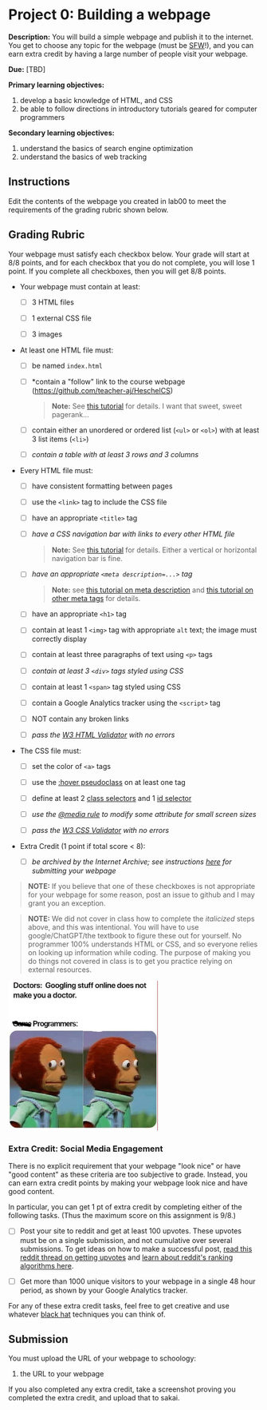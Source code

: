 # Project 0: Building a webpage


**Description:** 
You will build a simple webpage and publish it to the internet.
You get to choose any topic for the webpage (must be [SFW](https://en.wiktionary.org/wiki/SFW)!),
and you can earn extra credit by having a large number of people visit your webpage.

**Due:** [TBD]

**Primary learning objectives:**

1. develop a basic knowledge of HTML, and CSS
1. be able to follow directions in introductory tutorials geared for computer programmers

**Secondary learning objectives:**

1. understand the basics of search engine optimization
1. understand the basics of web tracking

## Instructions

Edit the contents of the webpage you created in lab00 to meet the requirements of the grading rubric shown below.

## Grading Rubric

Your webpage must satisfy each checkbox below.
Your grade will start at 8/8 points,
and for each checkbox that you do not complete,
you will lose 1 point.
If you complete all checkboxes, then you will get 8/8 points.

 - Your webpage must contain at least:

     - [ ] 3 HTML files

     - [ ] 1 external CSS file

     - [ ] 3 images

 - At least one HTML file must:

     - [ ] be named `index.html`

     - [ ] *contain a "follow" link to the course webpage (https://github.com/teacher-aj/HeschelCS)

        > **Note:** See [this tutorial](https://ahrefs.com/blog/nofollow-links/) for details.  I want that sweet, sweet pagerank...

     - [ ] contain either an unordered or ordered list (`<ul>` or `<ol>`) with at least 3 list items (`<li>`)

     - [ ] *contain a table with at least 3 rows and 3 columns*

 - Every HTML file must:

     - [ ] have consistent formatting between pages

     - [ ] use the `<link>` tag to include the CSS file

     - [ ] have an appropriate `<title>` tag

     - [ ] *have a CSS navigation bar with links to every other HTML file*

        > **Note:** See [this tutorial](https://www.w3schools.com/css/css_navbar.asp) for details.  Either a vertical or horizontal navigation bar is fine.

     - [ ] *have an appropriate `<meta description=...>` tag*

        > **Note:** see [this tutorial on meta description](https://moz.com/learn/seo/meta-description) and [this tutorial on other meta tags](https://moz.com/blog/the-ultimate-guide-to-seo-meta-tags) for details.

     - [ ] have an appropriate `<h1>` tag

     - [ ] contain at least 1 `<img>` tag with appropriate `alt` text; the image must correctly display


     - [ ] contain at least three paragraphs of text using `<p>` tags

     - [ ] *contain at least 3 `<div>` tags styled using CSS*

     - [ ] contain at least 1 `<span>` tag styled using CSS

     - [ ] contain a Google Analytics tracker using the `<script>` tag

     - [ ] NOT contain any broken links

     - [ ] *pass the [W3 HTML Validator](https://validator.w3.org/) with no errors*

 - The CSS file must:

     - [ ] set the color of `<a>` tags

     - [ ] use the [:hover pseudoclass](https://www.w3schools.com/cssref/sel_hover.asp) on at least one tag

     - [ ] define at least 2 [class selectors](https://www.w3schools.com/cssref/sel_class.asp) and 1 [id selector](https://www.w3schools.com/cssref/sel_id.asp)

     - [ ] *use the [@media rule](https://www.w3schools.com/cssref/css3_pr_mediaquery.asp) to modify some attribute for small screen sizes*

     - [ ] *pass the [W3 CSS Validator](https://jigsaw.w3.org/css-validator/) with no errors*

 - Extra Credit (1 point if total score < 8):

     - [ ] *be archived by the Internet Archive; see instructions [here](https://www.bitsgalore.org/2014/08/02/How-to-save-a-web-page-to-the-Internet-Archive) for submitting your webpage*

> **NOTE:** 
> If you believe that one of these checkboxes is not appropriate for your webpage for some reason,
> post an issue to github and I may grant you an exception.

> **NOTE:**
> We did not cover in class how to complete the *italicized* steps above,
> and this was intentional.
> You will have to use google/ChatGPT/the textbook to figure these out for yourself.
> No programmer 100% understands HTML or CSS, and so everyone relies on looking up information while coding.
> The purpose of making you do things not covered in class is to get you practice relying on external resources.

<img src=googling.jpg width=300px>

### Extra Credit: Social Media Engagement

There is no explicit requirement that your webpage "look nice" or have "good content" as these criteria are too subjective to grade.
Instead, you can earn extra credit points by making your webpage look nice and have good content.

In particular, you can get 1 pt of extra credit by completing either of the following tasks.
(Thus the maximum score on this assignment is 9/8.)

 - [ ] 
    Post your site to reddit and get at least 100 upvotes.
    These upvotes must be on a single submission, and not cumulative over several submissions.
    To get ideas on how to make a successful post, [read this reddit thread on getting upvotes](https://www.reddit.com/r/NoStupidQuestions/comments/729fo8/how_do_some_reddit_posts_get_thousands_of_upvotes/) and [learn about reddit's ranking algorithms here](https://medium.com/hacking-and-gonzo/how-reddit-ranking-algorithms-work-ef111e33d0d9).

 - [ ] 
    Get more than 1000 unique visitors to your webpage in a single 48 hour period, as shown by your Google Analytics tracker.

For any of these extra credit tasks, feel free to get creative and use whatever [black hat](https://blog.hubspot.com/marketing/black-hat-seo) techniques you can think of.

## Submission

You must upload the URL of your webpage to schoology:
1. the URL to your webpage

If you also completed any extra credit,
take a screenshot proving you completed the extra credit,
and upload that to sakai.
